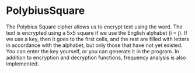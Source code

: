 # PolybiusSquare
The Polybius Square cipher allows us to encrypt text using the word.
The text is encrypted using a 5x5 square if we use the English alphabet (i = j). If we use a key, then it goes to the first cells, and the rest are filled with letters in accordance with the alphabet, but only those that have not yet existed.
You can enter the key yourself, or you can generate it in the program.
In addition to encryption and decryption functions, frequency analysis is also implemented.
